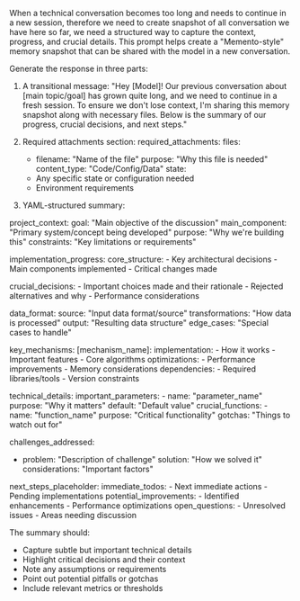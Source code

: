 When a technical conversation becomes too long and needs to continue in a new session, therefore we need to create snapshot of all conversation we have here so far, we need a structured way to capture the context, progress, and crucial details. This prompt helps create a "Memento-style" memory snapshot that can be shared with the model in a new conversation.

Generate the response in three parts:

1. A transitional message:
"Hey [Model]! Our previous conversation about [main topic/goal] has grown quite long, and we need to continue in a fresh session. To ensure we don't lose context, I'm sharing this memory snapshot along with necessary files. Below is the summary of our progress, crucial decisions, and next steps."

2. Required attachments section:
required_attachments:
  files:
    - filename: "Name of the file"
      purpose: "Why this file is needed"
      content_type: "Code/Config/Data"
  state:
    - Any specific state or configuration needed
    - Environment requirements

3. YAML-structured summary:

project_context:
  goal: "Main objective of the discussion"
  main_component: "Primary system/concept being developed"
  purpose: "Why we're building this"
  constraints: "Key limitations or requirements"

implementation_progress:
  core_structure: 
    - Key architectural decisions
    - Main components implemented
    - Critical changes made
  
  crucial_decisions:
    - Important choices made and their rationale
    - Rejected alternatives and why
    - Performance considerations

data_format:
  source: "Input data format/source"
  transformations: "How data is processed"
  output: "Resulting data structure"
  edge_cases: "Special cases to handle"

key_mechanisms:
  [mechanism_name]:
    implementation:
      - How it works
      - Important features
      - Core algorithms
    optimizations:
      - Performance improvements
      - Memory considerations
    dependencies:
      - Required libraries/tools
      - Version constraints

technical_details:
  important_parameters:
    - name: "parameter_name"
      purpose: "Why it matters"
      default: "Default value"
  crucial_functions:
    - name: "function_name"
      purpose: "Critical functionality"
      gotchas: "Things to watch out for"

challenges_addressed:
  - problem: "Description of challenge"
    solution: "How we solved it"
    considerations: "Important factors"

next_steps_placeholder:
  immediate_todos:
    - Next immediate actions
    - Pending implementations
  potential_improvements:
    - Identified enhancements
    - Performance optimizations
  open_questions:
    - Unresolved issues
    - Areas needing discussion

The summary should:
- Capture subtle but important technical details
- Highlight critical decisions and their context
- Note any assumptions or requirements
- Point out potential pitfalls or gotchas
- Include relevant metrics or thresholds
